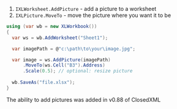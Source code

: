 1. `IXLWorksheet.AddPicture` - add a picture to a worksheet
2. `IXLPicture.MoveTo` - move the picture where you want it to be

```c#
using (var wb = new XLWorkbook())
{
  var ws = wb.AddWorksheet("Sheet1");

  var imagePath = @"c:\path\to\your\image.jpg";

  var image = ws.AddPicture(imagePath)
      .MoveTo(ws.Cell("B3").Address)
      .Scale(0.5); // optional: resize picture
      
  wb.SaveAs("file.xlsx");
}
```

The ability to add pictures was added in v0.88 of ClosedXML